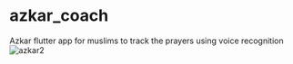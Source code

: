 # azkar_coach
Azkar flutter app for muslims to track the prayers using voice recognition
![azkar2](https://github.com/user-attachments/assets/02063fed-b1df-4e0b-8eb5-2fb35f9a23da)
